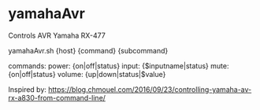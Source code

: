 # yamahaAvr
Controls AVR Yamaha RX-477

yamahaAvr.sh {host} {command} {subcommand}

commands:
	 power: {on|off|status}
	 input: {$inputname|status}
	 mute: {on|off|status}
	 volume: {up|down|status|$value}
   
Inspired by: https://blog.chmouel.com/2016/09/23/controlling-yamaha-av-rx-a830-from-command-line/
